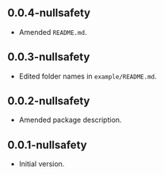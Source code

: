 ## 0.0.4-nullsafety

- Amended `README.md`.

## 0.0.3-nullsafety

- Edited folder names in `example/README.md`.

## 0.0.2-nullsafety

- Amended package description.

## 0.0.1-nullsafety

- Initial version.
